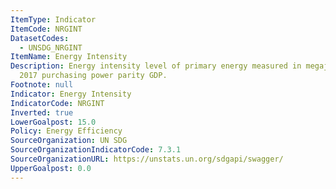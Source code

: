 ```yaml
---
ItemType: Indicator
ItemCode: NRGINT
DatasetCodes:
  - UNSDG_NRGINT
ItemName: Energy Intensity
Description: Energy intensity level of primary energy measured in megajoules per constant
  2017 purchasing power parity GDP.
Footnote: null
Indicator: Energy Intensity
IndicatorCode: NRGINT
Inverted: true
LowerGoalpost: 15.0
Policy: Energy Efficiency
SourceOrganization: UN SDG
SourceOrganizationIndicatorCode: 7.3.1
SourceOrganizationURL: https://unstats.un.org/sdgapi/swagger/
UpperGoalpost: 0.0
---
```


